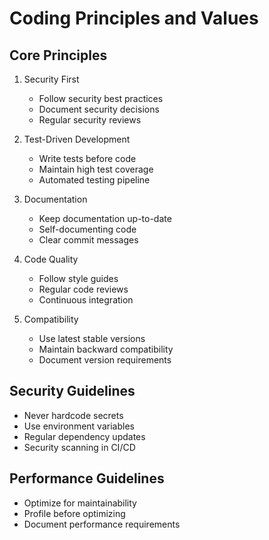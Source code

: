 # Coding Principles and Values

## Core Principles
1. Security First
   - Follow security best practices
   - Document security decisions
   - Regular security reviews

2. Test-Driven Development
   - Write tests before code
   - Maintain high test coverage
   - Automated testing pipeline

3. Documentation
   - Keep documentation up-to-date
   - Self-documenting code
   - Clear commit messages

4. Code Quality
   - Follow style guides
   - Regular code reviews
   - Continuous integration

5. Compatibility
   - Use latest stable versions
   - Maintain backward compatibility
   - Document version requirements

## Security Guidelines
- Never hardcode secrets
- Use environment variables
- Regular dependency updates
- Security scanning in CI/CD

## Performance Guidelines
- Optimize for maintainability
- Profile before optimizing
- Document performance requirements 